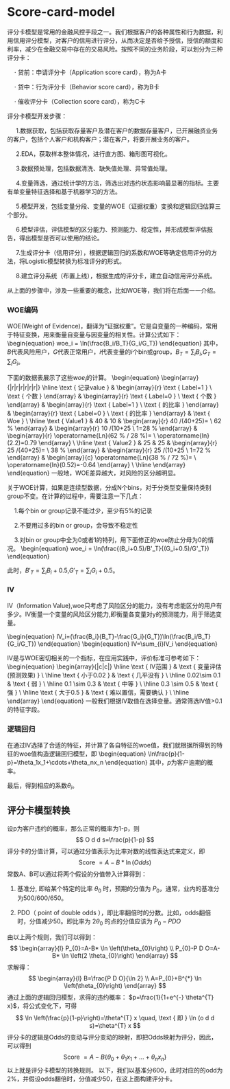 # Score-card-model

评分卡模型是常用的金融风控手段之一。我们根据客户的各种属性和行为数据，利用信用评分模型，对客户的信用进行评分，从而决定是否给予授信，授信的额度和利率，减少在金融交易中存在的交易风险。按照不同的业务阶段，可以划分为三种评分卡：

$\quad\cdot$ 贷前：申请评分卡（Application score card），称为A卡

$\quad\cdot$ 贷中：行为评分卡（Behavior score card），称为B卡

$\quad\cdot$ 催收评分卡（Collection score card），称为C卡

评分卡模型开发步骤：

$\quad$ 1.数据获取，包括获取存量客户及潜在客户的数据存量客户，已开展融资业务的客户，包括个人客户和机构客户；潜在客户，将要开展业务的客户。

$\quad$ 2.EDA，获取样本整体情况，进行直方图、箱形图可视化。

$\quad$ 3.数据预处理，包括数据清洗、缺失值处理、异常值处理。

$\quad$ 4.变量筛选，通过统计学的方法，筛选出对违约状态影响最显著的指标。主要有单变量特征选择和基于机器学习的方法。

$\quad$ 5.模型开发，包括变量分段、变量的WOE（证据权重）变换和逻辑回归估算三个部分。

$\quad$ 6.模型评估，评估模型的区分能力、预测能力、稳定性，并形成模型评估报告，得出模型是否可以使用的结论。

$\quad$ 7.生成评分卡（信用评分），根据逻辑回归的系数和WOE等确定信用评分的方法，将Logistic模型转换为标准评分的形式。

$\quad$ 8.建立评分系统（布置上线），根据生成的评分卡，建立自动信用评分系统。

从上面的步骤中，涉及一些重要的概念，比如WOE等，我们将在后面一一介绍。
### WOE编码
WOE(Weight of Evidence)，翻译为“证据权重”。它是自变量的一种编码，常用于特征变换，用来衡量自变量与因变量的相关性。计算公式如下：
\begin{equation}
woe_i = \ln(\frac{B_i/B_T}{G_i/G_T})
\end{equation}
其中，$B$代表风险用户，$G$代表正常用户，$i$代表变量的$i$个bin或group，$B_T=\sum_{i}B_i$,$G_T=\sum_{i}G_i$。

下面的数据表展示了这些$woe_i$的计算。
\begin{equation}
\begin{array}{|r|r|r|r|r|r|}
\hline \text { 记录value } & \begin{array}{r}
\text { Label=1 } \\
\text { 个数 }
\end{array} & \begin{array}{r}
\text { Label=0 } \\
\text { 个数 }
\end{array} & \begin{array}{r}
\text { Label=1 } \\
\text { 的比率 }
\end{array} & \begin{array}{r}
\text { Label=0 } \\
\text { 的比率 }
\end{array} & \text { Woe } \\
\hline \text { Value1 } & 40 & 10 & \begin{array}{r}
40 /(40+25)= \\
62 \%
\end{array} & \begin{array}{r}
10 /(10+25 \\
1=28 \%
\end{array} & \begin{array}{r}
\operatorname{Ln}(62 \% / 28 \%)= \\
\operatorname{In}(2.2)=0.79
\end{array} \\
\hline \text { Value2 } & 25 & 25 & \begin{array}{r}
25 /(40+25)= \\
38 \%
\end{array} & \begin{array}{r}
25 /(10+25 \\
1=72 \%
\end{array} & \begin{array}{c}
\operatorname{Ln}(38 \% / 72 \%)= \\
\operatorname{In}(0.52)=-0.64
\end{array} \\
\hline
\end{array}
\end{equation}
一般地，WOE差异越大，对风险的区分越明显。

关于WOE计算，如果是连续型数据，分成N个bins，对于分类型变量保持类别group不变。在计算的过程中，需要注意一下几点：

$\quad$1.每个bin or group记录不能过少，至少有5%的记录

$\quad$2.不要用过多的bin or group，会导致不稳定性

$\quad$3.对bin or group中全为0或者1的特列，用下面修正的woe防止分母为0的情况。
\begin{equation}
woe_i = \ln(\frac{(B_i+0.5)/B'_T}{(G_i+0.5)/G'_T})
\end{equation}

此时，$B'_T=\sum_{i}B_i+0.5$,$G'_T=\sum_{i}G_i+0.5$。

### IV
IV（Information Value),woe只考虑了风险区分的能力，没有考虑能区分的用户有多少。IV衡量一个变量的风险区分能力,即衡量各变量对y的预测能力，用于筛选变量。

\begin{equation}
IV_i=(\frac{B_i}{B_T}-\frac{G_i}{G_T})\ln(\frac{B_i/B_T}{G_i/G_T})
\end{equation}
\begin{equation}
IV=\sum_{i}IV_i
\end{equation}

IV是与WOE密切相关的一个指标，在应用实践中，评价标准可参考如下：
\begin{equation}
\begin{array}{|c|c|}
\hline \text { IV范围 } & \text { 变量评估 (预测效果) } \\
\hline \text { 小于0.02 } & \text { 几平没有 } \\
\hline 0.02\sim 0.1 & \text { 弱 } \\
\hline 0.1 \sim 0.3 & \text { 中等 } \\
\hline 0.3 \sim 0.5 & \text { 强 } \\
\hline \text { 大于0.5 } & \text { 难以置信，需要确认 } \\
\hline
\end{array}
\end{equation}
一般我们根据IV取值在选择变量。通常筛选IV值>0.1的特征字段。

### 逻辑回归
在通过IV选择了合适的特征，并计算了各自特征的woe值，我们就根据所得到的特征的woe值构造逻辑回归模型，即
\begin{equation}
\ln\frac{p}{1-p}=\theta_1x_1+\cdots+\theta_nx_n
\end{equation}
其中，$p$为客户逾期的概率。

最后，得到相应的系数$\theta_i$。

## 评分卡模型转换
设p为客户违约的概率，那么正常的概率为1-p，则
$$
O d d s=\frac{p}{1-p}
$$
评分卡的分值计算，可以通过分值表示为比率对数的线性表达式来定义，即
$$
\text { Score }=A-B * \ln (O d d s)
$$
常数A、B可以通过将两个假设的分值带入计算得到：
1) 基准分, 即给某个特定的比率 $\theta_{0}$ 时，预期的分值为 $P_{0}$，通常，业内的基准分为500/600/650。

2) PDO（ point of double odds ），即比率翻倍时的分数。比如，odds翻倍时，分值减少50。即比率为 $2 \theta_{0}$ 的点的分值应该为 $P_{0}-P D O$

由以上两个规则，我们可以得到：
$$
\begin{array}{l}
P_{0}=A-B* \ln \left(\theta_{0}\right) \\
P_{0}-P D O=A-B* \ln \left(2 \theta_{0}\right)
\end{array}
$$
求解得：
$$
\begin{array}{l}
B=\frac{P D O}{\ln 2}   \\
A=P_{0}+B^{*} \ln \left(\theta_{0}\right)
\end{array}
$$
通过上面的逻辑回归模型，求得的违约概率： $p=\frac{1}{1+e^{-} \theta^{T} x}$，将公式变化下，可得
$$
\ln \left(\frac{p}{1-p}\right)=\theta^{T} x \quad, \text { 即 } \ln (o d d s)=\theta^{T} x
$$
评分卡的逻辑是Odds的变动与评分变动的映射，即把Odds映射为评分，因此，可以得到
$$
\text { Score }=A-B\left\{\theta_{0}+\theta_{1} x_{1}+\ldots+\theta_{n} x_{n}\right\}
$$
以上就是评分卡模型的转换规则。
以下，我们以基准分600，此时对应的的odd为2%，并假设odds翻倍时，分值减少50，在这上面构建评分卡。
